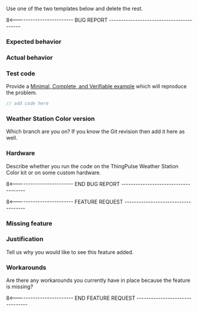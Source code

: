 Use one of the two templates below and delete the rest.

8<------------------------ BUG REPORT -----------------------------------------
### Expected behavior

### Actual behavior

### Test code
Provide a [Minimal, Complete, and Verifiable example](http://stackoverflow.com/help/mcve) which will reproduce the problem.

```c
// add code here
```
### Weather Station Color version
Which branch are you on? If you know the Git revision then add it here as well.

### Hardware
Describe whether you run the code on the ThingPulse Weather Station Color kit or on some custom hardware.

8<------------------------ END BUG REPORT -------------------------------------


8<------------------------ FEATURE REQUEST ------------------------------------
### Missing feature

### Justification
Tell us why you would like to see this feature added.

### Workarounds
Are there any workarounds you currently have in place because the feature is missing?

8<------------------------ END FEATURE REQUEST --------------------------------
